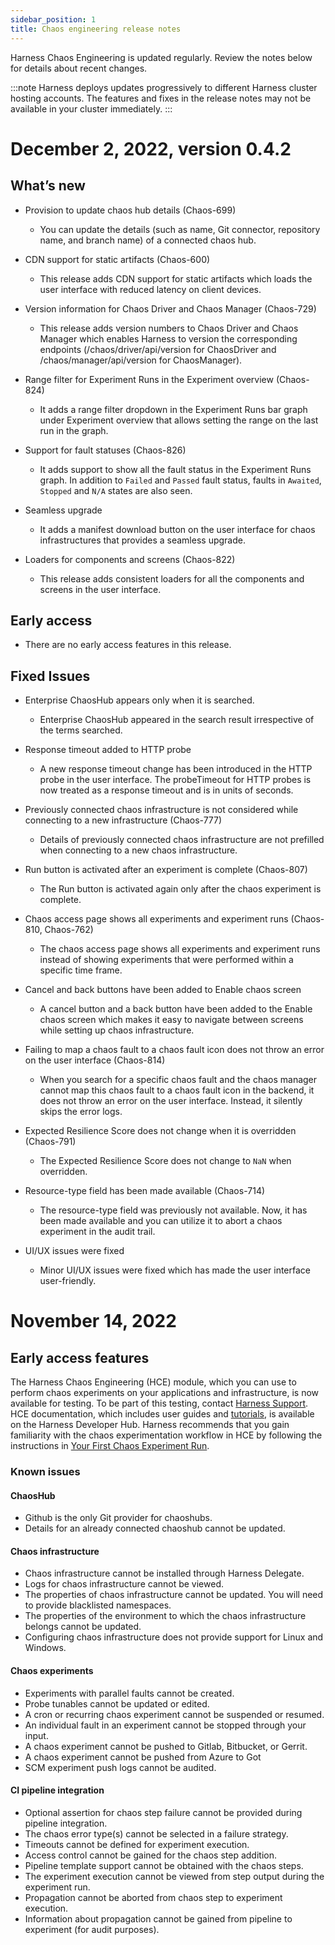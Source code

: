 ```yaml
---
sidebar_position: 1
title: Chaos engineering release notes
---
```


Harness Chaos Engineering is updated regularly. Review the notes below for details about recent changes. 

:::note
Harness deploys updates progressively to different Harness cluster hosting accounts. The features and fixes in the release notes may not be available in your cluster immediately.
:::

# December 2, 2022, version 0.4.2

## What’s new

* Provision to update chaos hub details (Chaos-699)
	* You can update the details (such as name, Git connector, repository name, and branch name) of a connected chaos hub. 

* CDN support for static artifacts (Chaos-600)
	* This release adds CDN support for static artifacts which loads the user interface with reduced latency on client devices.

* Version information for Chaos Driver and Chaos Manager (Chaos-729)
	* This release adds version numbers to Chaos Driver and Chaos Manager which enables Harness to version the corresponding endpoints (/chaos/driver/api/version for ChaosDriver and /chaos/manager/api/version for ChaosManager).

* Range filter for Experiment Runs in the Experiment overview (Chaos-824)
	* It adds a range filter dropdown in the Experiment Runs bar graph under Experiment overview that allows setting the range on the last run in the graph.

* Support for fault statuses (Chaos-826)
	* It adds support to show all the fault status in the Experiment Runs graph. In addition to `Failed` and `Passed` fault status, faults in `Awaited`, `Stopped` and `N/A` states are also seen. 

* Seamless upgrade 
	* It adds a manifest download button on the user interface for chaos infrastructures that provides a seamless upgrade.

* Loaders for components and screens (Chaos-822)
	* This release adds consistent loaders for all the components and screens in the user interface.

## Early access

* There are no early access features in this release. 

## Fixed Issues

* Enterprise ChaosHub appears only when it is searched.
	* Enterprise ChaosHub appeared in the search result irrespective of the terms searched.

* Response timeout added to HTTP probe
	* A new response timeout change has been introduced in the HTTP probe in the user interface. The probeTimeout for HTTP probes is now treated as a response timeout and is in units of seconds.

* Previously connected chaos infrastructure is not considered while connecting to a new infrastructure (Chaos-777)
	* Details of previously connected chaos infrastructure are not prefilled when connecting to a new chaos infrastructure. 

* Run button is activated after an experiment is complete (Chaos-807)
	* The Run button is activated again only after the chaos experiment is complete.

* Chaos access page shows all experiments and experiment runs (Chaos-810, Chaos-762)
	* The chaos access page shows all experiments and experiment runs instead of showing experiments that were performed within a specific time frame.

* Cancel and back buttons have been added to Enable chaos screen
	* A cancel button and a back button have been added to the Enable chaos screen which makes it easy to navigate between screens while setting up chaos infrastructure.

* Failing to map a chaos fault to a chaos fault icon does not throw an error on the user interface (Chaos-814)
	* When you search for a specific chaos fault and the chaos manager cannot map this chaos fault to a chaos fault icon in the backend, it does not throw an error on the user interface. Instead, it silently skips the error logs. 

* Expected Resilience Score does not change when it is overridden (Chaos-791)
	* The Expected Resilience Score does not change to `NaN` when overridden.

* Resource-type field has been made available (Chaos-714)
	* The resource-type field was previously not available. Now, it has been made available and you can utilize it to abort a chaos experiment in the audit trail.

* UI/UX issues were fixed
	* Minor UI/UX issues were fixed which has made the user interface user-friendly.


# November 14, 2022

## Early access features

The Harness Chaos Engineering (HCE) module, which you can use to perform chaos experiments on your applications and infrastructure, is now available for testing. To be part of this testing, contact [Harness Support](mailto:support@harness.io). HCE documentation, which includes user guides and [tutorials](https://developer.harness.io/tutorials/run-chaos-experiments), is available on the Harness Developer Hub. Harness recommends that you gain familiarity with the chaos experimentation workflow in HCE by following the instructions in [Your First Chaos Experiment Run](https://developer.harness.io/tutorials/run-chaos-experiments/first-chaos-engineering).

### Known issues

#### ChaosHub

* Github is the only Git provider for chaoshubs.
* Details for an already connected chaoshub cannot be updated.

#### Chaos infrastructure

* Chaos infrastructure cannot be installed through Harness Delegate.
* Logs for chaos infrastructure cannot be viewed.
* The properties of chaos infrastructure cannot be updated. You will need to provide blacklisted namespaces.
* The properties of the environment to which the chaos infrastructure belongs cannot be updated.
* Configuring chaos infrastructure does not provide support for Linux and Windows.
 
#### Chaos experiments

* Experiments with parallel faults cannot be created.
* Probe tunables cannot be updated or edited.
* A cron or recurring chaos experiment cannot be suspended or resumed.
* An individual fault in an experiment cannot be stopped through your input.
* A chaos experiment cannot be pushed to Gitlab, Bitbucket, or Gerrit.
* A chaos experiment cannot be pushed from Azure to Got
* SCM experiment push logs cannot be audited.

#### CI pipeline integration

* Optional assertion for chaos step failure cannot be provided during pipeline integration.
* The chaos error type(s) cannot be selected in a failure strategy.
* Timeouts cannot be defined for experiment execution.
* Access control cannot be gained for the chaos step addition.
* Pipeline template support cannot be obtained with the chaos steps.
* The experiment execution cannot be viewed from step output during the experiment run.
* Propagation cannot be aborted from chaos step to experiment execution.
* Information about propagation cannot be gained from pipeline to experiment (for audit purposes).